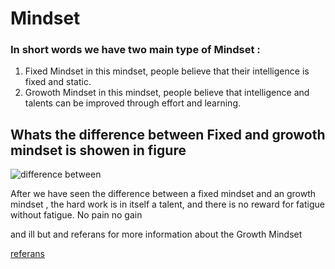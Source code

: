 # Mindset
### In short words we have two main type of  Mindset :
1. Fixed Mindset in this mindset, people believe that their intelligence is fixed and static. 
2. Growoth Mindset in this mindset, people believe that intelligence and talents can be improved through effort and learning.


## Whats the difference between Fixed and growoth mindset is showen in figure


![difference between](https://i2.wp.com/atlassianblog.wpengine.com/wp-content/uploads/NewGrowthMindset2.png?resize=768%2C960&ssl=1)

After we have seen the difference between a fixed mindset and an growth mindset , the hard work is in itself a talent, and there is no reward for fatigue without fatigue.
No pain no gain 

and ill but and referans for more information about the Growth Mindset

[referans](https://www.atlassian.com/blog/inside-atlassian/growth-mindset)

